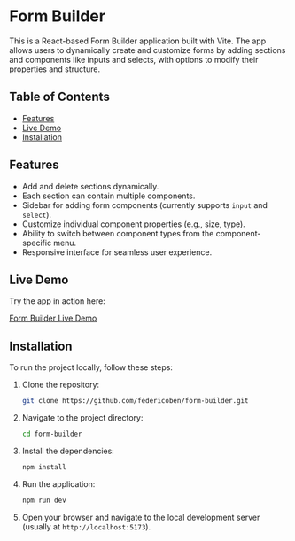 # Form Builder

This is a React-based Form Builder application built with Vite. The app allows users to dynamically create and customize forms by adding sections and components like inputs and selects, with options to modify their properties and structure.

## Table of Contents

- [Features](#features)
- [Live Demo](#live-demo)
- [Installation](#installation)

## Features

- Add and delete sections dynamically.
- Each section can contain multiple components.
- Sidebar for adding form components (currently supports `input` and `select`).
- Customize individual component properties (e.g., size, type).
- Ability to switch between component types from the component-specific menu.
- Responsive interface for seamless user experience.

## Live Demo

Try the app in action here:

[Form Builder Live Demo](https://federicoben.github.io/form-builder/)

## Installation

To run the project locally, follow these steps:

1. Clone the repository:

   ```bash
   git clone https://github.com/federicoben/form-builder.git
   ```

2. Navigate to the project directory:

   ```bash
   cd form-builder
   ```

3. Install the dependencies:

   ```bash
   npm install
   ```

4. Run the application:

   ```bash
   npm run dev
   ```

5. Open your browser and navigate to the local development server (usually at `http://localhost:5173`).
